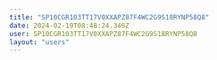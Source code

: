 ```yaml
---
title: "SP10CGR103TT17V0XXAPZ87F4WC2G9S18RYNP58Q8"
date: 2024-02-19T08:48:24.346Z
user: SP10CGR103TT17V0XXAPZ87F4WC2G9S18RYNP58Q8
layout: "users"
---
```

    